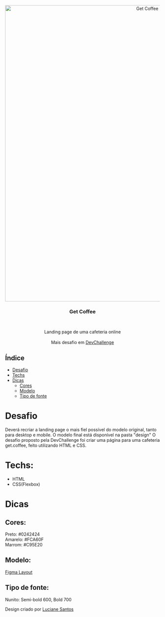 <br />
<p align="center">
    <img src="https://raw.githubusercontent.com/lucianesantcs/get-coffee/master/design/mockup.png" alt="Get Coffee Design" width="960">

  <h3 align="center">Get Coffee</h3>
 <br />
  <p align="center">
     Landing page de uma cafeteria online
       <br />
    <br />
    Mais desafio em <a href="https://devchallenge.com.br/">DevChallenge</a>
  </p>
</p>

## Índice
- [Desafio](#desafio)
- [Techs](#techs)
- [Dicas](#dicas)
  - [Cores](#cores)
  - [Modelo](#modelo)
  - [Tipo de fonte](#tipo-de-fonte)

# Desafio
Deverá recriar a landing page o mais fiel possível do modelo original, tanto para desktop e mobile. O modelo final está disponível na pasta "design"
O desafio proposto pela DevChallenge foi criar uma página para uma cafeteria get.coffee, feito utilizando HTML e CSS.

# Techs:
- HTML
- CSS(Flexbox)

# Dicas

## Cores:
Preto: #0242424<br>
Amarelo: #FCA60F<br>
Marrom: #C95E20<br>

## Modelo:
<a href="https://www.figma.com/file/lVkh41YvYiMposXwaJXOYO/get-coffee-layout?node-id=0%3A1">Figma Layout</a>

## Tipo de fonte:
Nunito: Semi-bold 600, Bold 700

Design criado por <a href="https://www.linkedin.com/in/lucianesantcs/">Luciane Santos</a>
